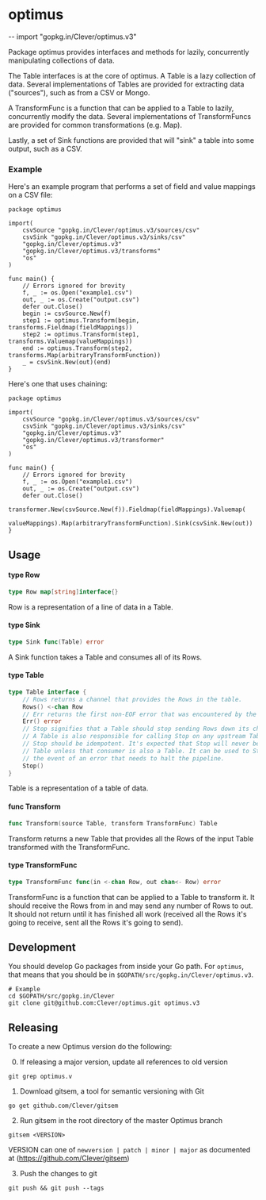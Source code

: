 # optimus
--
    import "gopkg.in/Clever/optimus.v3"

Package optimus provides interfaces and methods for lazily, concurrently
manipulating collections of data.

The Table interfaces is at the core of optimus. A Table is a lazy collection of
data. Several implementations of Tables are provided for extracting data
("sources"), such as from a CSV or Mongo.

A TransformFunc is a function that can be applied to a Table to lazily,
concurrently modify the data. Several implementations of TransformFuncs are
provided for common transformations (e.g. Map).

Lastly, a set of Sink functions are provided that will "sink" a table into some
output, such as a CSV.


### Example

Here's an example program that performs a set of field and value mappings on a
CSV file:

    package optimus

    import(
    	csvSource "gopkg.in/Clever/optimus.v3/sources/csv"
    	csvSink "gopkg.in/Clever/optimus.v3/sinks/csv"
    	"gopkg.in/Clever/optimus.v3"
    	"gopkg.in/Clever/optimus.v3/transforms"
    	"os"
    )

    func main() {
    	// Errors ignored for brevity
    	f, _ := os.Open("example1.csv")
    	out, _ := os.Create("output.csv")
    	defer out.Close()
    	begin := csvSource.New(f)
    	step1 := optimus.Transform(begin, transforms.Fieldmap(fieldMappings))
    	step2 := optimus.Transform(step1, transforms.Valuemap(valueMappings))
    	end := optimus.Transform(step2, transforms.Map(arbitraryTransformFunction))
    	_ = csvSink.New(out)(end)
    }

Here's one that uses chaining:

    package optimus

    import(
    	csvSource "gopkg.in/Clever/optimus.v3/sources/csv"
    	csvSink "gopkg.in/Clever/optimus.v3/sinks/csv"
    	"gopkg.in/Clever/optimus.v3"
    	"gopkg.in/Clever/optimus.v3/transformer"
    	"os"
    )

    func main() {
    	// Errors ignored for brevity
    	f, _ := os.Open("example1.csv")
    	out, _ := os.Create("output.csv")
    	defer out.Close()
    	transformer.New(csvSource.New(f)).Fieldmap(fieldMappings).Valuemap(
    		valueMappings).Map(arbitraryTransformFunction).Sink(csvSink.New(out))
    }

## Usage

#### type Row

```go
type Row map[string]interface{}
```

Row is a representation of a line of data in a Table.

#### type Sink

```go
type Sink func(Table) error
```

A Sink function takes a Table and consumes all of its Rows.

#### type Table

```go
type Table interface {
	// Rows returns a channel that provides the Rows in the table.
	Rows() <-chan Row
	// Err returns the first non-EOF error that was encountered by the Table.
	Err() error
	// Stop signifies that a Table should stop sending Rows down its channel.
	// A Table is also responsible for calling Stop on any upstream Tables it knows about.
	// Stop should be idempotent. It's expected that Stop will never be called by a consumer of a
	// Table unless that consumer is also a Table. It can be used to Stop all upstream Tables in
	// the event of an error that needs to halt the pipeline.
	Stop()
}
```

Table is a representation of a table of data.

#### func  Transform

```go
func Transform(source Table, transform TransformFunc) Table
```
Transform returns a new Table that provides all the Rows of the input Table
transformed with the TransformFunc.

#### type TransformFunc

```go
type TransformFunc func(in <-chan Row, out chan<- Row) error
```

TransformFunc is a function that can be applied to a Table to transform it. It
should receive the Rows from in and may send any number of Rows to out. It
should not return until it has finished all work (received all the Rows it's
going to receive, sent all the Rows it's going to send).

## Development
You should develop Go packages from inside your Go path.
For `optimus`, that means that you should be in `$GOPATH/src/gopkg.in/Clever/optimus.v3`.
```
# Example
cd $GOPATH/src/gopkg.in/Clever
git clone git@github.com:Clever/optimus.git optimus.v3
```

## Releasing
To create a new Optimus version do the following:

0. If releasing a major version, update all references to old version
```
git grep optimus.v
```

1. Download gitsem, a tool for semantic versioning with Git
```
go get github.com/Clever/gitsem
```

2. Run gitsem in the root directory of the master Optimus branch
```
gitsem <VERSION>
```
VERSION can one of ```newversion | patch | minor | major``` as documented at (https://github.com/Clever/gitsem)

3. Push the changes to git
```
git push && git push --tags
```
